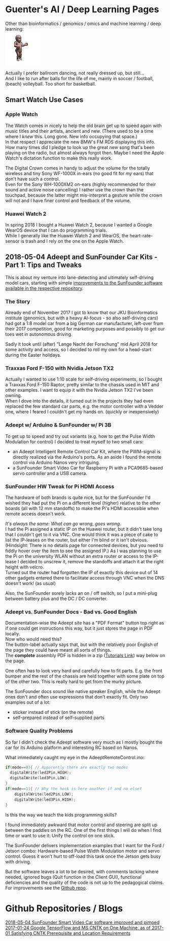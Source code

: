 # Guenter's AI / Deep Learning Pages  
Other than bioinformatics / genomics / omics and machine learning / deep learning:  
![Babycha](images/Babycha1.gif)

Actually I prefer ballroom dancing, not really dressed up, but still...  
And I like to run after balls for the life of me, mainly in soccer / football, (beach) volleyball. Too short for basketball.

## Smart Watch Use Cases
### Apple Watch
The Watch comes in nicely to help the old brain get up to speed again with music titles and their artists, ancient and new. (There used to be a time where I _knew_ this. Long gone. New info occupying that space.)  
In that respect I appreciate the new BMW's FM RDS displaying this info. How many times did I pledge to look up the great new song that's been playing on the radio, but almost always forgot then. Maybe I need the Apple Watch's dictation function to make this really work.

The Digital Crown comes in handy to adjust the volume for the totally wireless and tiny Sony WF-1000X in-ears (no good fit for _my_ ears) that don't have such a control.  
Even for the Sony WH-1000XM2 on-ears (highly recommended for their sound and active noise cancelling) I rather use the crown than the touchpad, because the latter might mis-interpret a gesture while the crown will not and I have finer control and feedback of the volume.
### Huawei Watch 2
In spring 2018 I bought a Huawei Watch 2, because I wanted a Google WearOS device that I can do programming trials.  
While I generally like the Huawei Watch 2 and WearOS, the heart-rate-sensor is trash and I rely on the one on the Apple Watch.

## 2018-05-04 Adeept and SunFounder Car Kits - Part 1: Tips and Tweaks
This is about my venture into lane-detecting and ultimately self-driving model cars, starting with simple [improvements to the SunFounder software available in the respective repository](https://github.com/ai-bits/SunFounder-improved).

### The Story
Already end of November 2017 I got to know that our JKU Bioinformatics institute (genomics, but with a heavy AI-focus - so also self-driving cars) had got a 1:8 model car from a big German car manufacturer, left-over from their 2017 competition, good for marketing purposes and possibly to get our toes wet in autonomous driving.

Sadly it took until (after) "Lange Nacht der Forschung" mid April 2018 for some activity and access, so I decided to roll my own for a head-start during the Easter holidays.

### Traxxas Ford F-150 with Nvidia Jetson TX2
Actually I wanted to use 1:10 scale for self-driving experiments, so I bought a Traxxas Ford F-150 Raptor, pretty similar to the chassis used in MIT and other examples. I want to equip it with the Nvidia Jetson TX2 I've been owning.  
When I dove into the details, it turned out in the projects they had even replaced the few standard car parts, e.g. the motor controller with a Vedder one, where I feared I couldn't get my hands on. (quickly or inexpensively)

### Adeept w/ Arduino & SunFounder w/ Pi 3B
To get up to speed and try out variants (e.g. how to get the Pulse Width Modulation for control) I decided to treat myself to two small cars:
- an Adeept Intelligent Remote Control Car Kit, where the PWM-signal is directly realized via the Arduino's ports. As an aside I found the remote control via Arduino Nanos very intriguing.
- a SunFounder Smart Video Car for Raspberry Pi with a PCA9685-based servo controller and a USB camera.

### SunFounder HW Tweak for Pi HDMI Access
The hardware of both brands is quite nice, but for the SunFounder I'd wished they had put the Pi on a different level (higher) relative to the other boards (all with 12 mm standoffs) to make the Pi's HDMI accessible when remote access doesn't work.

*It's always the same: What can go wrong, goes wrong.*  
I had the Pi assigned a static IP on the Huawei router, but it didn't take long that I couldn't get to it via VNC. One would think it was a piece of cake to list the IP-leases on the router, but either I'm blind or it isn't obvious.  
(Hindsight: There is no details page for connected devices, but you need to fiddly hover over the item to see the assigned IP.)
As I was planning to use the Pi on the university WLAN without an extra router or access to the IP-lease I decided to unscrew it, remove the standoffs and attach it at the right height with velcro.  
Turned out the router had forgotten the IP of exactly this device out of 14 other gadgets entered there to facilitate access through VNC when the DNS doesn't work! (as usual)

Also, the SunFounder sorely lacks an on / off switch, so I put a mini-plug between battery plus and the DC / DC converter.

### Adeept vs. SunFounder Docs - Bad vs. Good English
Documentation-wise the Adeept site has a "PDF Format" button top right as if one could get instructions this way, but it just stores the page in PDF locally.  
Now who would need this?  
The button-label actually says that, but with the relatively poor English of the page they could have meant all sorts of things.   
The **complete** assembly PDF is hidden in a zip ([Tutorials Link](https://www.adrive.com/public/vJjVc4/AdeeptIntelligentRemoteControlCarKitForArduinoV1_2.zip)) way below on the page.

One often has to look very hard and carefully how to fit parts. E.g. the front bumper and the rest of the chassis are held together with some plate on top of the other two. This is really hard to get from the murky picture.

The SunFounder docs sound like native speaker English, while the Adeept ones don't and often use expressions that don't exactly fit. Only two examples out of a lot:
- sticker instead of stick (on the remote)
- self-prepared instead of self-supplied parts

### Software Quality Problems
So far I didn't check the Adeept software very much as I mostly bought the car for its Arduino platform and interesting RC based on Nanos.

What immediately caught my eye in the AdeeptRemoteControl.ino:
```C
if(mode==0){ // Apparently there are exactly two modes
  digitalWrite(led2Pin,HIGH);
  digitalWrite(led3Pin,LOW);
}
if(mode==1){ // Why the heck is here another if and no else?
    digitalWrite(led2Pin,LOW);
    digitalWrite(led3Pin,HIGH);
}
```
Is this the way we teach the kids programming skills?

I found immediately awkward that motor control and steering are split up between the paddles on the RC. One of the first things I will do when I find time or want to use it: Unify the control on one stick.

The SunFounder delivers implementation examples that I want for the Ford / Jetson combo: Hardware-based Pulse Width Modulation motor and servo control. Guess it won't hurt to off-load this task once the Jetson gets busy with driving.

But the software leaves a lot to be desired, with comments lacking where needed, ignored bugs (Quit function in the Client GUI), functional deficiencies and the quality of the code is not up to the pedagogical claims. For improvements see the [Github repo](https://github.com/ai-bits/SunFounder-improved).

# Github Repositories / Blogs
[2018-05-04 SunFounder Smart Video Car software improved and pimped](https://github.com/ai-bits/SunFounder-improved)
[2017-01-24 Google TensorFlow and MS CNTK on One Machine, as of 2017-01 Satisfying CNTK Prerequisite and Location Requirements](github.com/ai-bits/TF-CNTK4compile)
